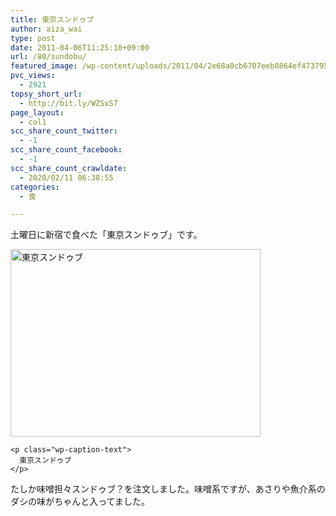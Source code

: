 ```yaml
---
title: 東京スンドゥブ
author: aiza_wai
type: post
date: 2011-04-06T11:25:10+09:00
url: /80/sundobu/
featured_image: /wp-content/uploads/2011/04/2e68a0cb6707eeb0864ef473795c16ad.png
pvc_views:
  - 2921
topsy_short_url:
  - http://bit.ly/WZSxS7
page_layout:
  - col1
scc_share_count_twitter:
  - -1
scc_share_count_facebook:
  - -1
scc_share_count_crawldate:
  - 2020/02/11 06:38:55
categories:
  - 食

---
```

土曜日に新宿で食べた「東京スンドゥブ」です。

<div class="photo al-c m10-t m10-b">
  <div style="width: 410px" class="wp-caption aligncenter">
    <img class="attachment-medium" title="image_7" src="https://mujiota.com/wp-content/uploads/2011/04/image_7-400x300.jpg" alt="東京スンドゥブ" width="400" height="300" />
    
    <p class="wp-caption-text">
      東京スンドゥブ
    </p>
  </div>
</div>

たしか味噌担々スンドゥブ？を注文しました。味噌系ですが、あさりや魚介系のダシの味がちゃんと入ってました。